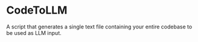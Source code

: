 # CodeToLLM
A script that generates a single text file containing your entire codebase to be used as LLM input.
